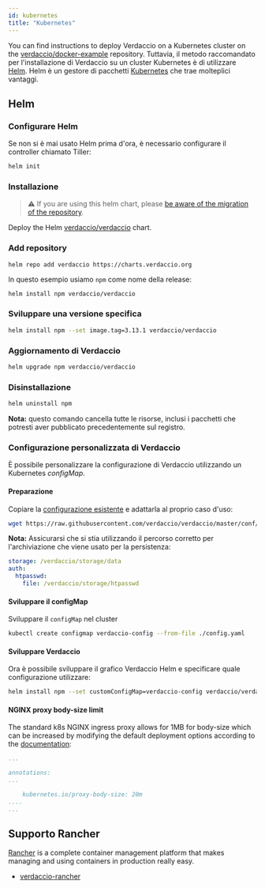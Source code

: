 ```yaml
---
id: kubernetes
title: "Kubernetes"
---
```


 You can find instructions to deploy Verdaccio on a Kubernetes cluster on the [verdaccio/docker-example](https://github.com/verdaccio/verdaccio/tree/5.x/docker-examples/kubernetes-example) repository. Tuttavia, il metodo raccomandato per l'installazione di Verdaccio su un cluster Kubernetes è di utilizzare [Helm](https://helm.sh). Helm è un gestore di pacchetti [Kubernetes](https://kubernetes.io) che trae molteplici vantaggi.

## Helm

### Configurare Helm

Se non si è mai usato Helm prima d'ora, è necessario configurare il controller chiamato Tiller:

```bash
helm init
```

### Installazione

> ⚠️ If you are using this helm chart, please [be aware of the migration of the repository](https://github.com/verdaccio/verdaccio/issues/1767).

Deploy the Helm [verdaccio/verdaccio](https://github.com/verdaccio/charts) chart.

### Add repository

    helm repo add verdaccio https://charts.verdaccio.org
    

In questo esempio usiamo `npm` come nome della release:

```bash
helm install npm verdaccio/verdaccio
```

### Sviluppare una versione specifica

```bash
helm install npm --set image.tag=3.13.1 verdaccio/verdaccio
```

### Aggiornamento di Verdaccio

```bash
helm upgrade npm verdaccio/verdaccio
```

### Disinstallazione

```bash
helm uninstall npm
```

**Nota:** questo comando cancella tutte le risorse, inclusi i pacchetti che potresti aver pubblicato precedentemente sul registro.

### Configurazione personalizzata di Verdaccio

È possibile personalizzare la configurazione di Verdaccio utilizzando un Kubernetes *configMap*.

#### Preparazione

Copiare la [configurazione esistente](https://github.com/verdaccio/verdaccio/blob/master/conf/docker.yaml) e adattarla al proprio caso d'uso:

```bash
wget https://raw.githubusercontent.com/verdaccio/verdaccio/master/conf/docker.yaml -O config.yaml
```

**Nota:** Assicurarsi che si stia utilizzando il percorso corretto per l'archiviazione che viene usato per la persistenza:

```yaml
storage: /verdaccio/storage/data
auth:
  htpasswd:
    file: /verdaccio/storage/htpasswd
```

#### Sviluppare il configMap

Sviluppare il `configMap` nel cluster

```bash
kubectl create configmap verdaccio-config --from-file ./config.yaml
```

#### Sviluppare Verdaccio

Ora è possibile sviluppare il grafico Verdaccio Helm e specificare quale configurazione utilizzare:

```bash
helm install npm --set customConfigMap=verdaccio-config verdaccio/verdaccio
```

#### NGINX proxy body-size limit

The standard k8s NGINX ingress proxy allows for 1MB for body-size which can be increased by modifying the default deployment options according to the [documentation](https://kubernetes.github.io/ingress-nginx/user-guide/nginx-configuration/annotations/#custom-max-body-size):

```yaml
...

annotations:
...

    kubernetes.io/proxy-body-size: 20m
....    
...

```

## Supporto Rancher

[Rancher](http://rancher.com/) is a complete container management platform that makes managing and using containers in production really easy.

* [verdaccio-rancher](https://github.com/lgaticaq/verdaccio-rancher)